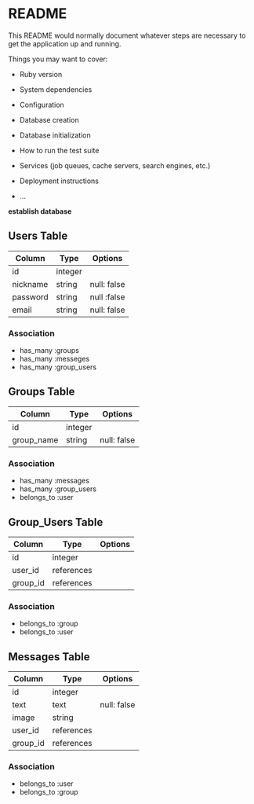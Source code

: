 # README

This README would normally document whatever steps are necessary to get the
application up and running.

Things you may want to cover:

* Ruby version

* System dependencies

* Configuration

* Database creation

* Database initialization

* How to run the test suite

* Services (job queues, cache servers, search engines, etc.)

* Deployment instructions

* ...


**establish database**

## Users Table

|Column|Type|Options|
|------|----|-------|
|id|integer||
|nickname|string|null: false|
|password|string|null :false|
|email|string|null: false|
### Association
- has_many :groups
- has_many :messeges
- has_many :group_users

## Groups Table
|Column|Type|Options|
|------|----|-------|
|id|integer||
|group_name|string|null: false|
### Association
- has_many :messages
- has_many :group_users
- belongs_to :user


## Group_Users Table
|Column|Type|Options|
|------|----|-------|
|id|integer||
|user_id|references||
|group_id|references||
### Association
- belongs_to :group
- belongs_to :user

## Messages Table
|Column|Type|Options|
|------|----|-------|
|id|integer||
|text|text|null: false|
|image|string||
|user_id|references||
|group_id|references||
### Association
- belongs_to :user
- belongs_to :group
